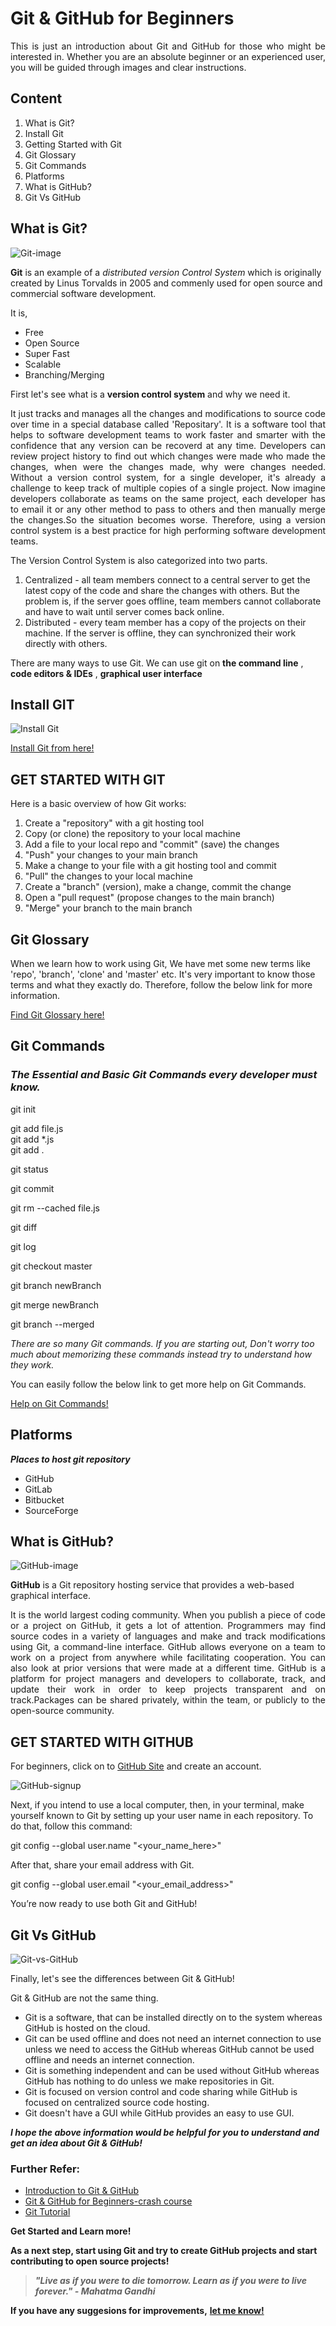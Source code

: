 # Git & GitHub for Beginners

<p align="justify">This is just an introduction about Git and GitHub for those who might be interested in. 
Whether you are an absolute beginner or an experienced user, you will be guided through images and clear instructions.</p>

## Content
1. What is Git?
2. Install Git
3. Getting Started with Git
4. Git Glossary
5. Git Commands
6. Platforms
7. What is GitHub?
8. Git Vs GitHub

## What is Git?

![Git-image](https://github.com/aardperera/Git-and-GitHub-for-Beginners/blob/gh-pages/images/download.png)

**Git** is an example of a _distributed version Control System_ which is originally created by Linus Torvalds in 2005 and commenly used for open source and commercial software development. 

It is,
- Free
- Open Source
- Super Fast
- Scalable
- Branching/Merging

First let's see what is a **version control system** and why we need it.  <br>
<p align="justify"> 
It just tracks and manages all the changes and modifications to source code over time in a special database called 'Repositary'. It is a software tool that helps to software development teams to work faster and smarter with the confidence that any version can be recoverd at any time. Developers can review project history to find out which changes were made who made the changes, when were the changes made, why were changes needed. Without a version control system, for a single developer, it's already a challenge to keep track of multiple copies of a single project. Now imagine developers collaborate as teams on the same project, each developer has to email it or any other method to pass to others and then manually merge the changes.So the situation becomes worse. Therefore, using a version control system is a best practice for high performing software development teams.</p>

The Version Control System is also categorized into two parts. 
1. Centralized - all team members connect to a central server to get the latest copy of the code and share the changes with others. But the problem is, if the server goes offline, team members cannot collaborate and have to wait until server comes back online. 
2. Distributed - every team member has a copy of the projects on their machine. If the server is offline, they can synchronized their work directly with others.

There are many ways to use Git. We can use git on **the command line** , **code editors & IDEs** , **graphical user interface**

## Install GIT

![Install Git](https://github.com/aardperera/Git-and-GitHub-for-Beginners/blob/gh-pages/images/gitinstall.png)

[Install Git from here!](https://git-scm.com/downloads)

## GET STARTED WITH GIT
Here is a basic overview of how Git works:

1. Create a "repository" with a git hosting tool
2. Copy (or clone) the repository to your local machine
3. Add a file to your local repo and "commit" (save) the changes
4. "Push" your changes to your main branch
5. Make a change to your file with a git hosting tool and commit
6. "Pull" the changes to your local machine
7. Create a "branch" (version), make a change, commit the change
8. Open a "pull request" (propose changes to the main branch)
9. "Merge" your branch to the main branch

## Git Glossary
When we learn how to work using Git, We have met some new terms like 'repo', 'branch', 'clone' and 'master' etc. It's very important to know those terms and what they exactly do. Therefore, follow the below link for more information. 

[Find Git Glossary here!](https://git-scm.com/docs/gitglossary)

## Git Commands

### _The Essential and Basic Git Commands every developer must know._

git init                    

git add file.js<br>
git add *.js<br>
git add .

git status

git commit

git rm --cached file.js

git diff

git log

git checkout master

git branch newBranch

git merge newBranch

git branch --merged

_There are so many Git commands. If you are starting out, Don't worry too much about memorizing these commands instead try to understand how they work._

You can easily follow the below link to get more help on Git Commands. 

[Help on Git Commands!](https://git-scm.com/docs/git)

## Platforms

_**Places to host git repository**_

- GitHub
- GitLab
- Bitbucket
- SourceForge

## What is GitHub?
![GitHub-image](https://github.com/aardperera/Git-and-GitHub-for-Beginners/blob/gh-pages/images/download%20(1).png)


**GitHub** is a Git repository hosting service that provides a web-based graphical interface. 

<p align="justify"> 
It is the world largest coding community. When you publish a piece of code or a project on GitHub, it gets a lot of attention. Programmers may find source codes in a variety of languages and make and track modifications using Git, a command-line interface. GitHub allows everyone on a team to work on a project from anywhere while facilitating cooperation. You can also look at prior versions that were made at a different time.
GitHub is a platform for project managers and developers to collaborate, track, and update their work in order to keep projects transparent and on track.Packages can be shared privately, within the team, or publicly to the open-source community.
</p>

## GET STARTED WITH GITHUB

For beginners, click on to [GitHub Site](https://github.com/) and create an account.

![GitHub-signup](https://github.com/aardperera/Git-and-GitHub-for-Beginners/blob/gh-pages/images/github%20account.png)

Next, if you intend to use a local computer, then, in your terminal, make yourself known to Git by setting up your user name in each repository. To do that, follow this command:

git config --global user.name "<your_name_here>"

After that, share your email address with Git.

git config --global user.email "<your_email_address>"

You’re now ready to use both Git and GitHub!

## Git Vs GitHub

![Git-vs-GitHub](https://github.com/aardperera/Git-and-GitHub-for-Beginners/blob/gh-pages/images/git_vs_github2.jpg)

Finally, let's see the differences between Git & GitHub!

Git & GitHub are not the same thing.
- Git is a software, that can be installed directly on to the system whereas GitHub is hosted on the cloud.
- Git can be used offline and does not need an internet connection to use unless we need to access the GitHub whereas GitHub cannot be used offline and needs an internet connection.
- Git is something independent and can be used without GitHub whereas GitHub has nothing to do unless we make repositories in Git.
- Git is focused on version control and code sharing while GitHub is focused on centralized source code hosting.
- Git doesn't have a GUI while GitHub provides an easy to use GUI.

**_I hope the above information would be helpful for you to understand and get an idea about Git & GitHub!_**


### Further Refer:
- [Introduction to Git & GitHub](https://drive.google.com/file/d/1jSoPCAY99KJFmnjuZQAIu-wqRn_UCZj-/view)
- [Git & GitHub for Beginners-crash course](https://www.youtube.com/watch?v=RGOj5yH7evk&t=1122s)
- [Git Tutorial](https://www.youtube.com/watch?v=8JJ101D3knE&t=863s)

**Get Started and Learn more!**

**As a next step, start using Git and try to create GitHub projects and start contributing to open source projects!**


> _**"Live as if you were to die tomorrow. Learn as if you were to live forever." - Mahatma Gandhi**_

**If you have any suggesions for improvements,**
[**let me know!**](https://www.linkedin.com/in/ranjana-perera/)